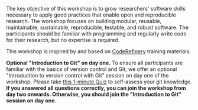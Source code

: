 The key objective of this workshop is to grow researchers' software skills necessary
to apply good practices that enable open and reproducible research.
The workshop focuses on building modular, reusable, maintainable, sustainable, reproducible,
testable, and robust software. The participants should be familiar with programming
and regularly write code for their research, but no expertise is required.

This workshop is inspired by and based on [CodeRefinery](https://coderefinery.org/lessons/)
training materials.

**Optional "Introduction to Git" on day one.** To ensure all participants are familiar
with the basics of version control and Git, we offer an optional
"Introduction to version control with Git" session on day one of the workshop.
Please take [this 1-minute Quiz](https://forms.office.com/r/p7Lc4t3W8x) to self-assess
your git knowledge. **If you answered all questions correctly, you can join the workshop
from day two onwards. Otherwise, you should join the "Introduction to Git" session on day one.**
